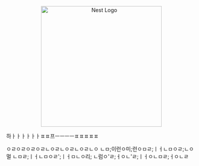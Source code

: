 <p align="center">
  <a href="http://nestjs.com/" target="blank"><img src="https://nestjs.com/img/logo_text.svg" width="320" alt="Nest Logo" /></a>
</p>
하ㅏㅏㅏㅏㅏㅏㅍㅍ프ㅡㅡㅡㅡㅍㅍㅍㅍㅍ

ㅇㄹㅇㄹㅇㄹㅇㄹㄴㅇㄹㄴㅇㄹㄴㅇㄹㄴㅇ
ㄴㅁ;이런ㅇ미;런ㅇㅁㄹ;ㅣㅓㄴㅁㅇㄹ;ㄴㅇ멀
ㄴㅁㄹ;ㅣㅓㄴㅁㅇㄹ';ㅣㅓㅁㄴㅇ리;
ㄴ럼ㅇ'ㄹ;ㅓㅇㄴ'ㄹ;ㅣㅓㅇㄴㅁㄹ;ㅓㅇㄴㄹ